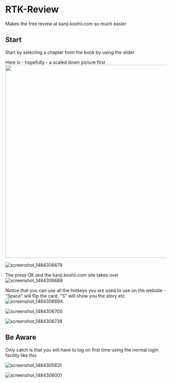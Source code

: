 # RTK-Review
Makes the free review at kanji.koohii.com so much easier

## Start
Start by selecting a chapter from the book by using the slider

Here is - hopefully - a scaled down picture first
<img src="https://cloud.githubusercontent.com/assets/3058746/21928493/bc9497d8-d9bd-11e6-9cef-cf3e886494c3.png" width="600">

![screenshot_1484306679](https://cloud.githubusercontent.com/assets/3058746/21928493/bc9497d8-d9bd-11e6-9cef-cf3e886494c3.png)

The press OK and the kanji.koohii.com site takes over
![screenshot_1484306689](https://cloud.githubusercontent.com/assets/3058746/21928499/c28c6f80-d9bd-11e6-883d-cc8e9c71cb60.png)

Notice that you can use all the hotkeys you are used to use on the website - "Space" will flip the card. "S" will show you the story etc.
![screenshot_1484306694](https://cloud.githubusercontent.com/assets/3058746/21928502/c7bddf8e-d9bd-11e6-9245-f05f6b74383f.png)

![screenshot_1484306700](https://cloud.githubusercontent.com/assets/3058746/21928508/cf5d79fc-d9bd-11e6-81e8-20e1b3b74aaa.png)

![screenshot_1484306738](https://cloud.githubusercontent.com/assets/3058746/21928518/da2bda9a-d9bd-11e6-80f2-05f1ac744d0b.png)


## Be Aware
Only catch is that you will have to log on first time using the normal login facility like this

![screenshot_1484305831](https://cloud.githubusercontent.com/assets/3058746/21928529/efd3e040-d9bd-11e6-9344-9556e2a23cc4.png)


![screenshot_1484306001](https://cloud.githubusercontent.com/assets/3058746/21928534/f946f360-d9bd-11e6-86b9-d73abd6e2069.png)















